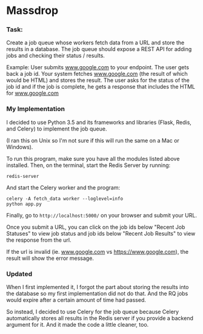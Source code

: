 # Massdrop
### Task:
Create a job queue whose workers fetch data from a URL and store the results in a database.  The job queue should expose a REST API for adding jobs and checking their status / results.

Example:
User submits www.google.com to your endpoint.  The user gets back a job id. Your system fetches www.google.com (the result of which would be HTML) and stores the result.  The user asks for the status of the job id and if the job is complete, he gets a response that includes the HTML for www.google.com

### My Implementation
I decided to use Python 3.5 and its frameworks and libraries (Flask, Redis, and Celery) to implement the job queue.

(I ran this on Unix so I'm not sure if this will run the same on a Mac or Windows).

To run this program, make sure you have all the modules listed above installed. Then, on the terminal, start the Redis Server by running:
```
redis-server
```
And start the Celery worker and the program:
```
celery -A fetch_data worker --loglevel=info
python app.py
```
Finally, go to `http://localhost:5000/` on your browser and submit your URL.

Once you submit a URL, you can click on the job ids below "Recent Job Statuses" to view job status and job ids below "Recent Job Results" to view the response from the url.

If the url is invalid (ie. www.google.com vs https://www.google.com), the result will show the error message.

### Updated
When I first implemented it, I forgot the part about storing the results into the database so my first implementation did not do that. And the RQ jobs would expire after a certain amount of time had passed.

So instead, I decided to use Celery for the job queue because Celery automatically stores all results in the Redis server if you provide a backend argument for it. And it made the code a little cleaner, too.
